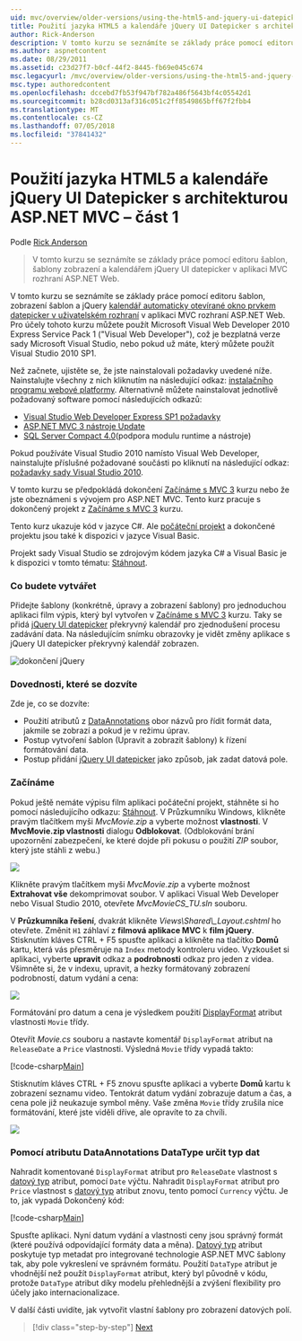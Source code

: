 ```yaml
---
uid: mvc/overview/older-versions/using-the-html5-and-jquery-ui-datepicker-popup-calendar-with-aspnet-mvc/using-the-html5-and-jquery-ui-datepicker-popup-calendar-with-aspnet-mvc-part-1
title: Použití jazyka HTML5 a kalendáře jQuery UI Datepicker s architekturou ASP.NET MVC – část 1 | Dokumentace Microsoftu
author: Rick-Anderson
description: V tomto kurzu se seznámíte se základy práce pomocí editoru šablon, šablony zobrazení a kalendářem jQuery uživatelského rozhraní prvkem datepicker v MV ASP.NET...
ms.author: aspnetcontent
ms.date: 08/29/2011
ms.assetid: c23d27f7-b0cf-44f2-8445-fb69e045c674
msc.legacyurl: /mvc/overview/older-versions/using-the-html5-and-jquery-ui-datepicker-popup-calendar-with-aspnet-mvc/using-the-html5-and-jquery-ui-datepicker-popup-calendar-with-aspnet-mvc-part-1
msc.type: authoredcontent
ms.openlocfilehash: dccebd7fb53f947bf782a486f5643bf4c05542d1
ms.sourcegitcommit: b28cd0313af316c051c2ff8549865bff67f2fbb4
ms.translationtype: MT
ms.contentlocale: cs-CZ
ms.lasthandoff: 07/05/2018
ms.locfileid: "37841432"
---
```

<a name="using-the-html5-and-jquery-ui-datepicker-popup-calendar-with-aspnet-mvc---part-1"></a>Použití jazyka HTML5 a kalendáře jQuery UI Datepicker s architekturou ASP.NET MVC – část 1
====================
Podle [Rick Anderson](https://github.com/Rick-Anderson)

> V tomto kurzu se seznámíte se základy práce pomocí editoru šablon, šablony zobrazení a kalendářem jQuery UI datepicker v aplikaci MVC rozhraní ASP.NET Web.


V tomto kurzu se seznámíte se základy práce pomocí editoru šablon, zobrazení šablon a jQuery [kalendář automaticky otevírané okno prvkem datepicker v uživatelském rozhraní](http://plugins.jquery.com/project/datepicker) v aplikaci MVC rozhraní ASP.NET Web. Pro účely tohoto kurzu můžete použít Microsoft Visual Web Developer 2010 Express Service Pack 1 (&quot;Visual Web Developer&quot;), což je bezplatná verze sady Microsoft Visual Studio, nebo pokud už máte, který můžete použít Visual Studio 2010 SP1.

Než začnete, ujistěte se, že jste nainstalovali požadavky uvedené níže. Nainstalujte všechny z nich kliknutím na následující odkaz: [instalačního programu webové platformy](https://www.microsoft.com/web/gallery/install.aspx?appid=VWD2010SP1Pack). Alternativně můžete nainstalovat jednotlivě požadovaný software pomocí následujících odkazů:

- [Visual Studio Web Developer Express SP1 požadavky](https://www.microsoft.com/web/gallery/install.aspx?appid=VWD2010SP1Pack)
- [ASP.NET MVC 3 nástroje Update](https://www.microsoft.com/web/gallery/install.aspx?appsxml=&amp;appid=MVC3)
- [SQL Server Compact 4.0](https://www.microsoft.com/web/gallery/install.aspx?appid=SQLCE;SQLCEVSTools_4_0)(podpora modulu runtime a nástroje)

Pokud používáte Visual Studio 2010 namísto Visual Web Developer, nainstalujte příslušné požadované součásti po kliknutí na následující odkaz: [požadavky sady Visual Studio 2010](https://www.microsoft.com/web/gallery/install.aspx?appsxml=&amp;appid=VS2010SP1Pack).

V tomto kurzu se předpokládá dokončení [Začínáme s MVC 3](../getting-started-with-aspnet-mvc3/cs/intro-to-aspnet-mvc-3.md) kurzu nebo že jste obeznámeni s vývojem pro ASP.NET MVC. Tento kurz pracuje s dokončený projekt z [Začínáme s MVC 3](../getting-started-with-aspnet-mvc3/cs/intro-to-aspnet-mvc-3.md) kurzu.

Tento kurz ukazuje kód v jazyce C#. Ale [počáteční projekt](https://archive.msdn.microsoft.com/Project/Download/FileDownload.aspx?ProjectName=aspnetmvcsamples&amp;DownloadId=15800) a dokončené projektu jsou také k dispozici v jazyce Visual Basic.

Projekt sady Visual Studio se zdrojovým kódem jazyka C# a Visual Basic je k dispozici v tomto tématu: [Stáhnout](https://archive.msdn.microsoft.com/Project/Download/FileDownload.aspx?ProjectName=aspnetmvcsamples&amp;DownloadId=15800).

### <a name="what-youll-build"></a>Co budete vytvářet

Přidejte šablony (konkrétně, úpravy a zobrazení šablony) pro jednoduchou aplikaci film výpis, který byl vytvořen v [Začínáme s MVC 3](../getting-started-with-aspnet-mvc3/cs/intro-to-aspnet-mvc-3.md) kurzu. Taky se přidá [jQuery UI datepicker](http://jqueryui.com/demos/datepicker/) překryvný kalendář pro zjednodušení procesu zadávání data. Na následujícím snímku obrazovky je vidět změny aplikace s jQuery UI datepicker překryvný kalendář zobrazen.

![dokončení jQuery](using-the-html5-and-jquery-ui-datepicker-popup-calendar-with-aspnet-mvc-part-1/_static/image1.png)

### <a name="skills-youll-learn"></a>Dovednosti, které se dozvíte

Zde je, co se dozvíte:

- Použití atributů z [DataAnnotations](https://msdn.microsoft.com/library/system.componentmodel.dataannotations.aspx) obor názvů pro řídit formát data, jakmile se zobrazí a pokud je v režimu úprav.
- Postup vytvoření šablon (Upravit a zobrazit šablony) k řízení formátování data.
- Postup přidání [jQuery UI datepicker](http://jqueryui.com/demos/datepicker/) jako způsob, jak zadat datová pole.

### <a name="getting-started"></a>Začínáme

Pokud ještě nemáte výpisu film aplikaci počáteční projekt, stáhněte si ho pomocí následujícího odkazu: [Stáhnout](https://code.msdn.microsoft.com/Project/Download/FileDownload.aspx?https://archive.msdn.microsoft.com/Project/Download/FileDownload.aspx?ProjectName=aspnetmvcsamples&amp;DownloadId=15800). V Průzkumníku Windows, klikněte pravým tlačítkem myši *MvcMovie.zip* a vyberte možnost **vlastnosti**. V **MvcMovie.zip vlastnosti** dialogu **Odblokovat**. (Odblokování brání upozornění zabezpečení, ke které dojde při pokusu o použití *ZIP* soubor, který jste stáhli z webu.)

![](using-the-html5-and-jquery-ui-datepicker-popup-calendar-with-aspnet-mvc-part-1/_static/image2.png)

Klikněte pravým tlačítkem myši *MvcMovie.zip* a vyberte možnost **Extrahovat vše** dekomprimovat soubor. V aplikaci Visual Web Developer nebo Visual Studio 2010, otevřete *MvcMovieCS\_TU.sln* souboru.

V **Průzkumníka řešení**, dvakrát klikněte *Views\Shared\\_Layout.cshtml* ho otevřete. Změnit `H1` záhlaví z **filmová aplikace MVC** k **film jQuery**. Stisknutím kláves CTRL + F5 spusťte aplikaci a klikněte na tlačítko **Domů** kartu, která vás přesměruje na `Index` metody kontroleru video. Vyzkoušet si aplikaci, vyberte **upravit** odkaz a **podrobnosti** odkaz pro jeden z videa. Všimněte si, že v indexu, upravit, a hezky formátovaný zobrazení podrobností, datum vydání a cena:

![](using-the-html5-and-jquery-ui-datepicker-popup-calendar-with-aspnet-mvc-part-1/_static/image3.png)

Formátování pro datum a cena je výsledkem použití [DisplayFormat](https://msdn.microsoft.com/library/system.componentmodel.dataannotations.displayformatattribute.aspx) atribut vlastnosti `Movie` třídy.

Otevřít *Movie.cs* souboru a nastavte komentář `DisplayFormat` atribut na `ReleaseDate` a `Price` vlastnosti. Výsledná `Movie` třídy vypadá takto:

[!code-csharp[Main](using-the-html5-and-jquery-ui-datepicker-popup-calendar-with-aspnet-mvc-part-1/samples/sample1.cs)]

Stisknutím kláves CTRL + F5 znovu spusťte aplikaci a vyberte **Domů** kartu k zobrazení seznamu video. Tentokrát datum vydání zobrazuje datum a čas, a cena pole již neukazuje symbol měny. Vaše změna `Movie` třídy zrušila nice formátování, které jste viděli dříve, ale opravíte to za chvíli.

![](using-the-html5-and-jquery-ui-datepicker-popup-calendar-with-aspnet-mvc-part-1/_static/image4.png)

### <a name="using-the-dataannotations-datatype-attribute-to-specify-the-data-type"></a>Pomocí atributu DataAnnotations DataType určit typ dat

Nahradit komentované `DisplayFormat` atribut pro `ReleaseDate` vlastnost s [datový typ](https://msdn.microsoft.com/library/system.componentmodel.dataannotations.datatype.aspx) atribut, pomocí `Date` výčtu. Nahradit `DisplayFormat` atribut pro `Price` vlastnost s [datový typ](https://msdn.microsoft.com/library/system.componentmodel.dataannotations.datatype.aspx) atribut znovu, tento pomocí `Currency` výčtu. Je to, jak vypadá Dokončený kód:

[!code-csharp[Main](using-the-html5-and-jquery-ui-datepicker-popup-calendar-with-aspnet-mvc-part-1/samples/sample2.cs)]

Spusťte aplikaci. Nyní datum vydání a vlastnosti ceny jsou správný formát (které používá odpovídající formáty data a měna). [Datový typ](https://msdn.microsoft.com/library/system.componentmodel.dataannotations.datatype.aspx) atribut poskytuje typ metadat pro integrované technologie ASP.NET MVC šablony tak, aby pole vykreslení ve správném formátu. Použití `DataType` atribut je vhodnější než použít `DisplayFormat` atribut, který byl původně v kódu, protože `DataType` atribut díky modelu přehlednější a zvýšení flexibility pro účely jako internacionalizace.

V další části uvidíte, jak vytvořit vlastní šablony pro zobrazení datových polí.

> [!div class="step-by-step"]
> [Next](using-the-html5-and-jquery-ui-datepicker-popup-calendar-with-aspnet-mvc-part-2.md)
